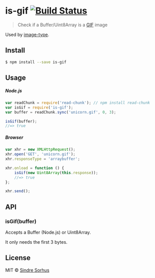 # is-gif [![Build Status](https://travis-ci.org/sindresorhus/is-gif.svg?branch=master)](https://travis-ci.org/sindresorhus/is-gif)

> Check if a Buffer/Uint8Array is a [GIF](http://en.wikipedia.org/wiki/Graphics_Interchange_Format) image

Used by [image-type](https://github.com/sindresorhus/image-type).


## Install

```sh
$ npm install --save is-gif
```


## Usage

##### Node.js

```js
var readChunk = require('read-chunk'); // npm install read-chunk
var isGif = require('is-gif');
var buffer = readChunk.sync('unicorn.gif', 0, 3);

isGif(buffer);
//=> true
```

##### Browser

```js
var xhr = new XMLHttpRequest();
xhr.open('GET', 'unicorn.gif');
xhr.responseType = 'arraybuffer';

xhr.onload = function () {
	isGif(new Uint8Array(this.response));
	//=> true
};

xhr.send();
```


## API

### isGif(buffer)

Accepts a Buffer (Node.js) or Uint8Array.

It only needs the first 3 bytes.


## License

MIT © [Sindre Sorhus](http://sindresorhus.com)
